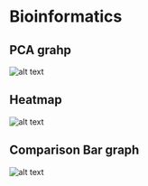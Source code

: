 # Bioinformatics

## PCA grahp
![alt text](https://github.com/Jean-HOW/bioinfo-vis/blob/main/pca.png)

## Heatmap
![alt text](https://github.com/Jean-HOW/bioinfo-vis/blob/main/heatmap.png)

## Comparison Bar graph
![alt text](https://github.com/Jean-HOW/bioinfo-vis/blob/main/comparison_bar.png)

